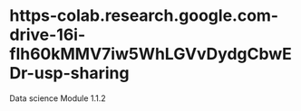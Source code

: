 # https-colab.research.google.com-drive-16i-flh60kMMV7iw5WhLGVvDydgCbwEDr-usp-sharing
Data science Module 1.1.2
